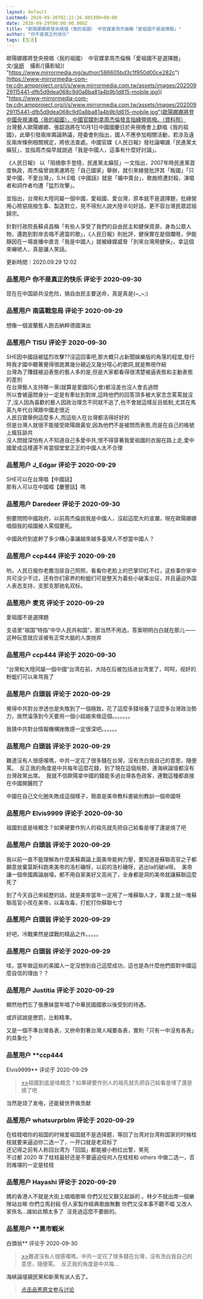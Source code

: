 ```yaml
---
layout: default
Lastmod: 2020-09-30T02:22:26.885300+00:00
date: 2020-09-29T00:00:00.000Z
title: "歐陽娜娜將登央視唱〈我的祖國〉　中官媒拿周杰倫稱「愛祖國不是選擇題」"
author: "你不是真正的快乐"
tags: [生活]
---
```


歐陽娜娜將登央視唱〈我的祖國〉　中官媒拿周杰倫稱「愛祖國不是選擇題」  
文/[吳妍]( "https://www.mirrormedia.mg/author/5cf77f8c1b66ac1100159d2a")    攝影/[攝影組]( "https://www.mirrormedia.mg/author/586605bd3c1f950d00ce282c")  
[https://www-mirrormedia-com-tw.cdn.ampproject.org/i/s/www.mirrormedia.com.tw/assets/images/20200929115441-dfb5d9dea068c9d0a8ba81a4b9b1d815-mobile.jpg]( "https://www-mirrormedia-com-tw.cdn.ampproject.org/i/s/www.mirrormedia.com.tw/assets/images/20200929115441-dfb5d9dea068c9d0a8ba81a4b9b1d815-mobile.jpg")歐陽娜娜將登中國央視演唱〈我的祖國〉，中國官媒則拿周杰倫發言指綠營挑撥。（資料照）  
台灣藝人歐陽娜娜、張韶涵將在10月1日中國國慶日於央視晚會上獻唱《我的祖國》，此舉引發兩岸輿論熱議，陸委會則指出，國人不應參加相關活動，若涉及違反兩岸條例相關規定，將依法查處。中國官媒《人民日報》發社論嘲諷「民進黨太癲狂」，並指周杰倫早就說過「我是中國人，這事有什麼好討論」。  
  
《人民日報》 以「阻撓歌手登陸，民進黨太癲狂」一文指出，2007年時民進黨首度執政，周杰倫曾說奧運將在「自己國家」舉辦，就引來綠營批評其「叛國」「只愛中國，不愛台灣」，S.H.E唱《中國話》就是「媚中賣台」，歌曲險遭封殺，演唱者和詞作者均遭「猛烈攻擊」。  
  
並指出，台灣和大陸同屬一個中國，愛祖國、愛台灣，原本就不是選擇題，批綠營用心險惡挑撥生事、製造對立，見不得別人說大陸半句好話，更不容台灣民眾認祖歸宗。  
  
針對行政院長蘇貞昌稱「有些人享受了我們的自由民主和健保資源，身為公眾人物，還跑到對岸去唱不適當的歌」，《人民日報》則批評，健保實在是個爛哏，伊能靜因在一場直播中直言「我是中國人」就被綠媒威脅「別來台灣用健保」，拿這個來嚇唬人，真是讓人笑話。  
  
更新時間｜2020.09.29 12:02

            
### 品葱用户 **你不是真正的快乐** 评论于 2020-09-30
        
现在在中国舔共没危险，搞自由民主要送命，真是真是(~\_~;)
        


            
### 品葱用户 **南區戰忽局** 评论于 2020-09-29
        
想像一個波蘭藝人跑去納粹德國演出
        


            
### 品葱用户 **TISU** 评论于 2020-09-30
        
SHE因中國話被猛烈攻擊??沒這回事吧,那大概只占新聞娛樂版的角落的程度,發行時我才國中聽著覺得很詭異幾分親近又幾分噁心的歌詞,就是無視作結  
台灣為了賺錢被迫表態的藝人多的是,但是大家都看得很清楚被逼表態和主動表態的差別  
在台灣藝人支持哪一黨(就算是愛國同心會)都沒差也沒人會去過問  
所以會被逼問身分一定是有牽扯到對岸,這時他們的回答頂多被大家念念罵罵就沒了,沒人因為喜歡的藝人因政治理念不同就不追了,也不會就這樣反目抵制,尤其在馬英九年代台灣跟中國走很近  
人民日寶舉例這麼多人,而這些人在台灣都活得好好的  
但是台灣人就很不能接受歐陽跟黃安,因為他們不是被問而表態,而是在自己的帳號上瘋狂舔共  
沒人問就深怕有人不知道自己多愛中共,恨不得穿著我愛祖國的衣服在路上走,愛中國愛成這樣還不肯當個堂堂正正的中國人太不合理
        


            
### 品葱用户 **J_Edgar** 评论于 2020-09-29
        
SHE可以在台灣唱【中國話】  
那有人可以在中國唱【慶豐話】嗎
        


            
### 品葱用户 **Daredeer** 评论于 2020-09-30
        
倒要問問中國政府，以前周杰倫說我是中國人，沒起這麼大的波瀾，現在歐陽娜娜唱個我的祖國被人罵個要死。  
  
中國政府到底幹了多少糟心事讓越來越多臺灣人不想當中國人？
        


            
### 品葱用户 **ccp444** 评论于 2020-09-29
        
哟，人民日报你老撒泡尿自己照照，看看你老脸上的巴掌印红不红，这些事你家中共可没少干过，还有你们家养的粉蛆们可是整天为着些小破事出征，并且逼迫外国人表态支持，支那支那驰名双标。
        


            
### 品葱用户 **麦克** 评论于 2020-09-29
        
愛祖國不是選擇題  
  
支语里“祖国”特指“中华人民共和国”，那当然不用选，答案明明白白就在那儿——这种玩意就应该被有正常大脑的人类抛弃
        


            
### 品葱用户 **ccp444** 评论于 2020-09-30
        
“台灣和大陸同屬一個中國”台湾在前，大陆在后被包括进台湾里了，呵呵，视奸的粉蛆们可以来骂我了
        


            
### 品葱用户 **白頭翁** 评论于 2020-09-29
        
覺得中共對台滲透也是失敗到了一個極致，花了這麼多錢培養了這麼多台灣政治勢力，居然淪落到今天要用一個小姑娘來做這個。。。。。。。  
  
我猜中共對台情報機構挫敗感一定很深吧。。。。。。
        


            
### 品葱用户 **白頭翁** 评论于 2020-09-29
        
難道沒有人很感嘆嗎，中共一定花了很多錢在台灣，沒有洗白我自己的意思，隨便罵。  反正我的角度是中共每年這麼花錢，到了現在這個局勢，連海峽論壇都沒有台灣政黨出席。  我就不信歐陽拿中國的錢能多過台灣各色政客，連戰這種都直接在中國開醫院了  
  
中國在自己文化圈失敗成這個樣子，簡直是美帝教科書級別教訓一個帝國呀
        


            
### 品葱用户 **Elvis9999** 评论于 2020-09-30
        
祖國到底是啥概念？如果硬要作別人的祖先就先把自己給看是埋了還是燒了吧
        


            
### 品葱用户 **白頭翁** 评论于 2020-09-29
        
我以前一直不能理解為什麼美蘇輿論上面美帝能夠力壓，要知道是蘇聯高官之子都願意放棄莫斯科跑來美帝的洛杉磯呀，以前的洛杉磯呀，逃出la的破la呀。  美帝讓一個帝國輿論崩塌，都不用自家美好又高尚了，全身都是洞的美帝就讓蘇聯這麼死了  
  
到了今天自己來經歷的話，就是美帝當年一定用了一堆蘇聯人才，事實上就一堆蘇聯高官小孩在美帝，以毒攻毒，打蛇打你蘇聯七寸
        


            
### 品葱用户 **白頭翁** 评论于 2020-09-29
        
好吧，冷戰果然是諜戰的精品之作。。。。。
        


            
### 品葱用户 **白頭翁** 评论于 2020-09-29
        
哇，當年做這些的美國人一定沒想到自己這麼成功，這也是為什麼他們面對中國這麼自信的理由？？
        


            
### 品葱用户 **Justitia** 评论于 2020-09-29
        
顯然他們忘了張惠妹當年唱了中華民國國歌以後受到的待遇。  
  
或許該說是懲罰，比較精準。  
  
又是一個不準台灣各表，又拚命對著台灣人喊要各表，實則「只有一中沒有各表」的具象化？
        


            
### 品葱用户 **ccp444 
Elvis9999** 评论于 2020-09-29
        
> [\>>]( "/article/item_id-506453#")祖國到底是啥概念？如果硬要作別人的祖先就先把自己給看是埋了還是燒了吧

  
当然是烧了发电，还能替世界做贡献
        


            
### 品葱用户 **whatsurprblm** 评论于 2020-09-29
        
在桂枝唱你的祖国的时候爱祖国就不是选择题，等回了台湾对台湾称国家的时候桂枝就要来逼迫你二选一了，一开口就是老双标了  
还记得之前有人称回台湾为「回国」都能被小粉红出警，笑死  
不过都 2020 年了桂枝最好还是不要逼迫任何人在桂枝和 others 中做二选一，否则难堪的一定是桂枝
        


            
### 品葱用户 **Hayashi** 评论于 2020-09-29
        
媽的香港人不就是大街上唱唱歌嘛 你們又拉又鎖又起訴的 。林夕不就出席一個樂隊站台嘛 你們立馬封殺 但人家製作經典歌曲無數 你們又沒本事不聽不唱 又改人家佚名...諸如此類太多了  沒見過這麼不要臉的。
        


            
### 品葱用户 **黑市蝦米 
白頭翁** 评论于 2020-09-30
        
> [\>>]( "/article/item_id-506452#")難道沒有人很感嘆嗎，中共一定花了很多錢在台灣，沒有洗白我自己的意思，隨便罵。  反正我的角度是中共每...

  
海峽論壇親民黨和新黨有派人去了。
        






> [点击品葱原文参与讨论](https://pincong.rocks/article/24576)

